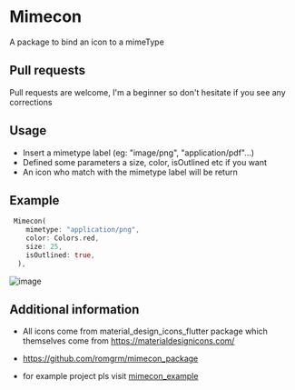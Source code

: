 # Mimecon
A package to bind an icon to a mimeType

## Pull requests
Pull requests are welcome, I'm a beginner so don't hesitate if you see any corrections

## Usage

- Insert a mimetype label (eg: "image/png", "application/pdf"...)
- Defined some parameters a size, color, isOutlined etc if you want 
- An icon who match with the mimetype label will be return 


## Example

```dart
 Mimecon(
    mimetype: "application/png",
    color: Colors.red,
    size: 25,
    isOutlined: true,
  ),
```

![image](./example/example.png)

## Additional information

- All icons come from material_design_icons_flutter package which themselves come from https://materialdesignicons.com/

- https://github.com/romgrm/mimecon_package

- for example project pls visit [mimecon_example](https://github.com/romgrm/mimecon_example)